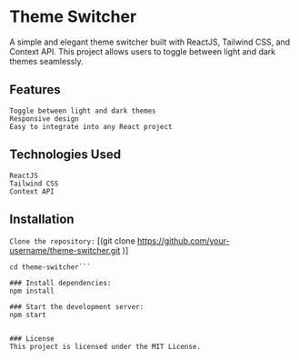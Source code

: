 # Theme Switcher

A simple and elegant theme switcher built with ReactJS, Tailwind CSS, and Context API. This project allows users to toggle between light and dark themes seamlessly.


## Features
```
Toggle between light and dark themes
Responsive design
Easy to integrate into any React project
```



## Technologies Used

```
ReactJS
Tailwind CSS
Context API
```


## Installation
`Clone the repository:`
[(git clone https://github.com/your-username/theme-switcher.git
)]
```
cd theme-switcher```

### Install dependencies:
npm install

### Start the development server:
npm start


### License
This project is licensed under the MIT License.

